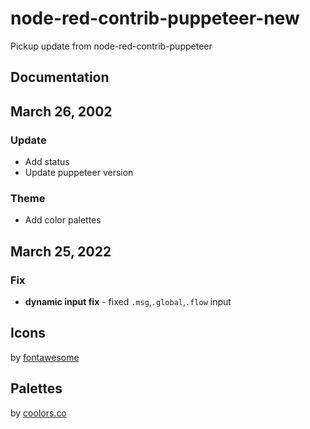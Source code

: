 # node-red-contrib-puppeteer-new

Pickup update from node-red-contrib-puppeteer

## Documentation

## March 26, 2002

### Update
* Add status
* Update puppeteer version

### Theme
* Add color palettes

## March 25, 2022

### Fix
* **dynamic input fix** - fixed `.msg`,`.global`,`.flow` input

## Icons

by [fontawesome](https://fontawesome.com/license) 

## Palettes

by [coolors.co](https://coolors.co/palette/ef476f-ffd166-06d6a0-118ab2-073b4c)